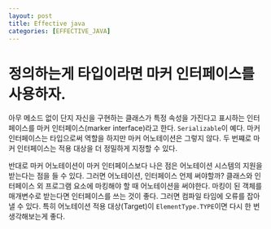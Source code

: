 ```yaml
---
layout: post
title: Effective java
categories: [EFFECTIVE_JAVA]
---
```


# 정의하는게 타입이라면 마커 인터페이스를 사용하자.

아무 메소드 없이 단지 자신을 구현하는 클래스가 특정 속성을 가진다고 표시하는 인터페이스를 마커 인터페이스(marker interface)라고 한다. `Serializable`이 예다.
마커 인터페이스는 타입으로써 역할을 하지만 마커 어노테이션은 그렇지 않다. 두 번쨰로 마커 인터페이스는 적용 대상을 더 정밀하게 지정할 수 있다. 


반대로 마커 어노테이션이 마커 인터페이스보다 나은 점은 어노테이션 시스템의 지원을 받는다는 점을 들 수 있다. 그러면 어노테이션, 인터페이스 언제 써야할까?
클래스와 인터페이스 외 프로그램 요소에 마킹해야 할 때 어노테이션을 써야한다. 마킹이 된 객체를 매개변수로 받는다면 인터페이스를 쓰는 것이 좋다. 그러면
컴파일 타임에 오류를 잡아낼 수 있다. 특히 어노테이션 적용 대상(Target)이 `ElementType.TYPE`이면 다시 한 번 생각해보는게 좋다.


